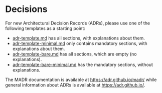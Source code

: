 # Decisions

For new Architectural Decision Records (ADRs), please use one of the following templates as a starting point:

- [adr-template.md](templates/adr-template.md) has all sections, with explanations about them.
- [adr-template-minimal.md](templates/adr-template-minimal.md) only contains mandatory sections, with explanations about
  them. <!-- ### Consequences also contained, though marked as "optional" -->
- [adr-template-bare.md](templates/adr-template-bare.md) has all sections, which are empty (no explanations).
- [adr-template-bare-minimal.md](templates/adr-template-bare-minimal.md) has the mandatory sections, without
  explanations. <!-- ### Consequences also contained, though marked as "optional" -->

The MADR documentation is available at <https://adr.github.io/madr/> while general information about ADRs is available
at <https://adr.github.io/>.
